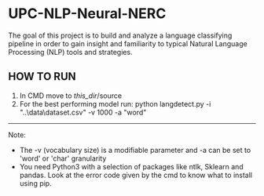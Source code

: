 # UPC-NLP-Neural-NERC

The goal of this project is to build and analyze a language classifying pipeline
in order to gain insight and familiarity to typical Natural Language Processing (NLP) tools and strategies.


## HOW TO RUN

1) In CMD move to *this_dir*/source
2) For the best performing model run:
	python langdetect.py -i "..\data\dataset.csv" -v 1000 -a "word"
-------------------------------------------------------------------------------------------------------
Note:
- The -v (vocabulary size) is a modifiable parameter and -a can be set to 'word' or 'char' granularity
- You need Python3 with a selection of packages like ntlk, Sklearn and pandas. Look at the error code given
by the cmd to know what to install using pip. 

